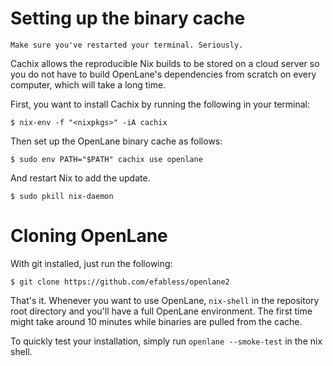 # Setting up the binary cache

```{tip}
Make sure you've restarted your terminal. Seriously.
```

Cachix allows the reproducible Nix builds to be stored on a cloud server so you
do not have to build OpenLane's dependencies from scratch on every computer,
which will take a long time.

First, you want to install Cachix by running the following in your terminal:

```console
$ nix-env -f "<nixpkgs>" -iA cachix
```

Then set up the OpenLane binary cache as follows:

```console
$ sudo env PATH="$PATH" cachix use openlane
```

And restart Nix to add the update.

```console
$ sudo pkill nix-daemon
```

# Cloning OpenLane

With git installed, just run the following:

```console
$ git clone https://github.com/efabless/openlane2
```

That's it. Whenever you want to use OpenLane, `nix-shell` in the repository root
directory and you'll have a full OpenLane environment. The first time might take
around 10 minutes while binaries are pulled from the cache.

To quickly test your installation, simply run `openlane --smoke-test` in the nix
shell.
